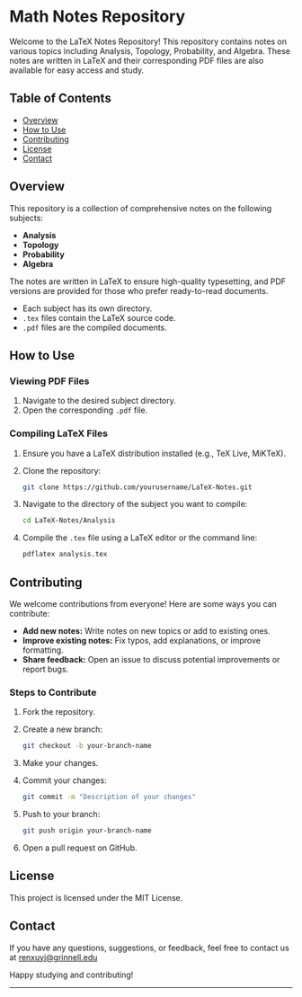 # Math Notes Repository

Welcome to the LaTeX Notes Repository! This repository contains notes on various topics including Analysis, Topology, Probability, and Algebra. These notes are written in LaTeX and their corresponding PDF files are also available for easy access and study.

## Table of Contents

- [Overview](#overview)
- [How to Use](#how-to-use)
- [Contributing](#contributing)
- [License](#license)
- [Contact](#contact)

## Overview

This repository is a collection of comprehensive notes on the following subjects:
- **Analysis**
- **Topology**
- **Probability**
- **Algebra**

The notes are written in LaTeX to ensure high-quality typesetting, and PDF versions are provided for those who prefer ready-to-read documents.

- Each subject has its own directory.
- `.tex` files contain the LaTeX source code.
- `.pdf` files are the compiled documents.

## How to Use

### Viewing PDF Files

1. Navigate to the desired subject directory.
2. Open the corresponding `.pdf` file.

### Compiling LaTeX Files

1. Ensure you have a LaTeX distribution installed (e.g., TeX Live, MiKTeX).
2. Clone the repository:

    ```sh
    git clone https://github.com/yourusername/LaTeX-Notes.git
    ```

3. Navigate to the directory of the subject you want to compile:

    ```sh
    cd LaTeX-Notes/Analysis
    ```

4. Compile the `.tex` file using a LaTeX editor or the command line:

    ```sh
    pdflatex analysis.tex
    ```

## Contributing

We welcome contributions from everyone! Here are some ways you can contribute:

- **Add new notes:** Write notes on new topics or add to existing ones.
- **Improve existing notes:** Fix typos, add explanations, or improve formatting.
- **Share feedback:** Open an issue to discuss potential improvements or report bugs.

### Steps to Contribute

1. Fork the repository.
2. Create a new branch:

    ```sh
    git checkout -b your-branch-name
    ```

3. Make your changes.
4. Commit your changes:

    ```sh
    git commit -m "Description of your changes"
    ```

5. Push to your branch:

    ```sh
    git push origin your-branch-name
    ```

6. Open a pull request on GitHub.

## License

This project is licensed under the MIT License.

## Contact

If you have any questions, suggestions, or feedback, feel free to contact us at renxuyi@grinnell.edu

Happy studying and contributing!

---


